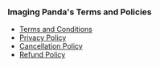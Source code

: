### Imaging Panda's Terms and Policies
- [Terms and Conditions](https://github.com/BaconBravo/Imaging-Panda-Terms-Policies/blob/main/Terms%20and%20Conditions.md)
- [Privacy Policy](https://github.com/BaconBravo/Imaging-Panda-Terms-Policies/blob/main/Privacy%20Policy.md)
- [Cancellation Policy](https://github.com/BaconBravo/Imaging-Panda-Terms-Policies/blob/main/Cancellation%20Policy.md)
- [Refund Policy](https://github.com/BaconBravo/Imaging-Panda-Terms-Policies/blob/main/Refund%20Policy.md)
